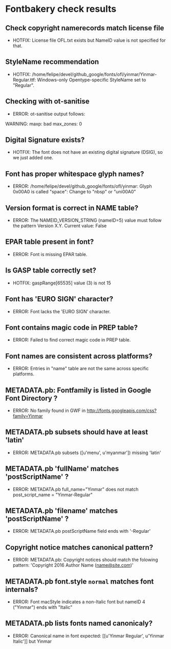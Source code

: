 # Fontbakery check results
## Check copyright namerecords match license file
* HOTFIX: License file OFL.txt exists but NameID value is not specified for that.

## StyleName recommendation
* HOTFIX: /home/felipe/devel/github_google/fonts/ofl/yinmar/Yinmar-Regular.ttf: Windows-only Opentype-specific StyleName set to "Regular".

## Checking with ot-sanitise
* ERROR: ot-sanitise output follows:

WARNING: maxp: bad max_zones: 0



## Digital Signature exists?
* HOTFIX: The font does not have an existing digital signature (DSIG), so we just added one.

## Font has **proper** whitespace glyph names?
* ERROR: /home/felipe/devel/github_google/fonts/ofl/yinmar: Glyph 0x00A0 is called "space": Change to "nbsp" or "uni00A0"

## Version format is correct in NAME table?
* ERROR: The NAMEID_VERSION_STRING (nameID=5) value must follow the pattern Version X.Y. Current value: False

## EPAR table present in font?
* ERROR: Font is missing EPAR table.

## Is GASP table correctly set?
* HOTFIX: gaspRange[65535] value (3) is not 15

## Font has 'EURO SIGN' character?
* ERROR: Font lacks the 'EURO SIGN' character.

## Font contains magic code in PREP table?
* ERROR: Failed to find correct magic code in PREP table.

## Font names are consistent across platforms?
* ERROR: Entries in "name" table are not the same across specific platforms.

## METADATA.pb: Fontfamily is listed in Google Font Directory ?
* ERROR: No family found in GWF in http://fonts.googleapis.com/css?family=Yinmar

## METADATA.pb subsets should have at least 'latin'
* ERROR: METADATA.pb subsets ([u'menu', u'myanmar']) missing 'latin'

## METADATA.pb 'fullName' matches 'postScriptName' ?
* ERROR: METADATA.pb full_name="Yinmar" does not match post_script_name = "Yinmar-Regular"

## METADATA.pb 'filename' matches 'postScriptName' ?
* ERROR: METADATA.pb postScriptName field ends with '-Regular'

## Copyright notice matches canonical pattern?
* ERROR: METADATA.pb: Copyright notices should match the folowing pattern: 'Copyright 2016 Author Name (name@site.com)'

## METADATA.pb font.style `normal` matches font internals?
* ERROR: Font macStyle indicates a non-Italic font but nameID 4 ("Yinmar") ends with "Italic"

## METADATA.pb lists fonts named canonicaly?
* ERROR: Canonical name in font expected: [[u'Yinmar Regular', u'Yinmar Italic']] but Yinmar

